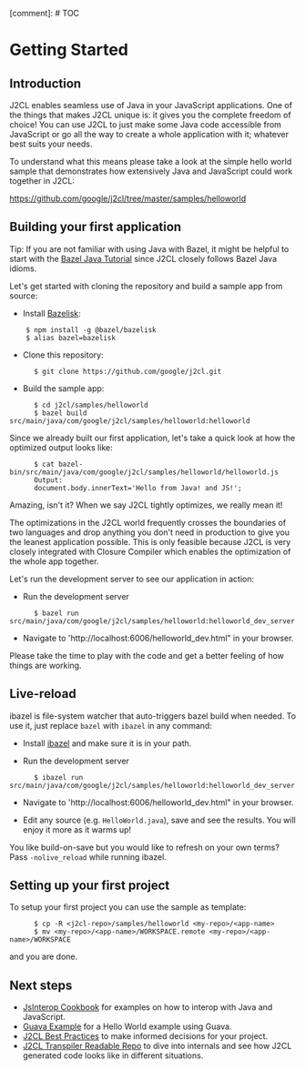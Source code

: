 
[comment]: # TOC

# Getting Started

## Introduction

J2CL enables seamless use of Java in your JavaScript applications. One of the
things that makes J2CL unique is: it gives you the complete freedom of choice!
You can use J2CL to just make some Java code accessible from JavaScript
or go all the way to create a whole application with it; whatever best suits
your needs.

To understand what this means please take a look at the simple hello world
sample that demonstrates how extensively Java and JavaScript could work together
in J2CL:

https://github.com/google/j2cl/tree/master/samples/helloworld

## Building your first application

Tip: If you are not familiar with using Java with Bazel, it might be helpful to
start with the
[Bazel Java Tutorial](https://docs.bazel.build/versions/master/tutorial/java.html)
since J2CL closely follows Bazel Java idioms.

Let's get started with cloning the repository and build a sample app from
source:

-   Install [Bazelisk](https://github.com/bazelbuild/bazelisk):

```shell
    $ npm install -g @bazel/bazelisk
    $ alias bazel=bazelisk
```

-   Clone this repository:

```shell
      $ git clone https://github.com/google/j2cl.git
```

-   Build the sample app:

```shell
      $ cd j2cl/samples/helloworld
      $ bazel build src/main/java/com/google/j2cl/samples/helloworld:helloworld
```

Since we already built our first application, let's take a quick look at how the
optimized output looks like:

```shell
      $ cat bazel-bin/src/main/java/com/google/j2cl/samples/helloworld/helloworld.js
      Output:
      document.body.innerText='Hello from Java! and JS!';
```

Amazing, isn't it? When we say J2CL tightly optimizes, we really mean it!

The optimizations in the J2CL world frequently crosses the boundaries of two
languages and drop anything you don't need in production to give you the leanest
application possible. This is only feasible because J2CL is very closely
integrated with Closure Compiler which enables the optimization of the whole app
together.

Let's run the development server to see our application in action:

-   Run the development server

```shell
      $ bazel run src/main/java/com/google/j2cl/samples/helloworld:helloworld_dev_server
```

-   Navigate to 'http://localhost:6006/helloworld_dev.html" in your browser.

Please take the time to play with the code and get a better feeling of how
things are working.

## Live-reload

ibazel is file-system watcher that auto-triggers bazel build when needed. To use
it, just replace `bazel` with `ibazel` in any command:

-   Install [ibazel](https://github.com/bazelbuild/bazel-watcher#installation)
    and make sure it is in your path.

-   Run the development server

```shell
      $ ibazel run src/main/java/com/google/j2cl/samples/helloworld:helloworld_dev_server
```

-   Navigate to 'http://localhost:6006/helloworld_dev.html" in your browser.

-   Edit any source (e.g. `HelloWorld.java`), save and see the results. You will
    enjoy it more as it warms up!

You like build-on-save but you would like to refresh on your own terms? Pass
`-nolive_reload` while running ibazel.

## Setting up your first project

To setup your first project you can use the sample as template:

```shell
      $ cp -R <j2cl-repo>/samples/helloworld <my-repo>/<app-name>
      $ mv <my-repo>/<app-name>/WORKSPACE.remote <my-repo>/<app-name>/WORKSPACE
```

and you are done.

## Next steps

*   [JsInterop Cookbook](jsinterop-by-example.md) for examples on how to interop
    with Java and JavaScript.
*   [Guava Example](https://github.com/google/j2cl/tree/master/samples/guava)
    for a Hello World example using Guava.
*   [J2CL Best Practices](best-practices.md) to make informed decisions for your
    project.
*   [J2CL Transpiler Readable Repo](https://github.com/google/j2cl/tree/master/transpiler/javatests/com/google/j2cl/transpiler/readable)
    to dive into internals and see how J2CL generated code looks like in
    different situations.
